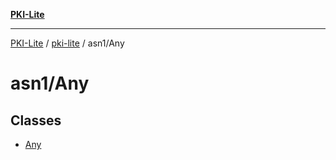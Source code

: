[**PKI-Lite**](../../../README.md)

---

[PKI-Lite](../../../README.md) / [pki-lite](../../README.md) / asn1/Any

# asn1/Any

## Classes

- [Any](classes/Any.md)
